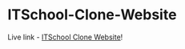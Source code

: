 # ITSchool-Clone-Website

Live link - <a href="https://bc-itschool-clone.netlify.app/">ITSchool Clone Website</a>!
